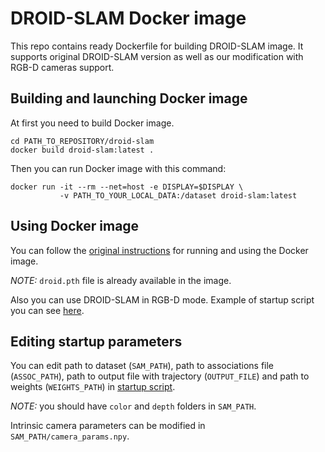 # DROID-SLAM Docker image
This repo contains ready Dockerfile for building DROID-SLAM image. It supports original DROID-SLAM version as well as our modification with RGB-D cameras support.

## Building and launching Docker image

At first you need to build Docker image.
```
cd PATH_TO_REPOSITORY/droid-slam
docker build droid-slam:latest .
```

Then you can run Docker image with this command:
```
docker run -it --rm --net=host -e DISPLAY=$DISPLAY \
           -v PATH_TO_YOUR_LOCAL_DATA:/dataset droid-slam:latest
```

## Using Docker image

You can follow the [original instructions](https://github.com/KonstantinPakulev/DROID-SLAM#demos) for running and using the Docker image.

*NOTE:* `droid.pth` file is already available in the image.

Also you can use DROID-SLAM in RGB-D mode. Example of startup script you can see [here](https://github.com/KonstantinPakulev/DROID-SLAM/blob/main/tools/evaluate_sam_office.sh).

## Editing startup parameters

You can edit path to dataset (`SAM_PATH`), path to associations file (`ASSOC_PATH`), path to output file with trajectory (`OUTPUT_FILE`) and path to weights (`WEIGHTS_PATH`) in [startup script](https://github.com/KonstantinPakulev/DROID-SLAM/blob/main/tools/evaluate_sam_office.sh). 

*NOTE:* you should have `color` and `depth` folders in `SAM_PATH`.

Intrinsic camera parameters can be modified in `SAM_PATH/camera_params.npy`.